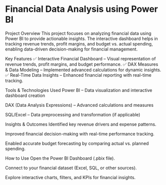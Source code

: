 # Financial Data Analysis using Power BI
Project Overview
This project focuses on analyzing financial data using Power BI to provide actionable insights. The interactive dashboard helps in tracking revenue trends, profit margins, and budget vs. actual spending, enabling data-driven decision-making for financial management.

Key Features
✅ Interactive Financial Dashboard – Visual representation of revenue trends, profit margins, and budget performance.
✅ DAX Measures & Data Modeling – Implemented advanced calculations for dynamic insights.
✅ Real-Time Data Insights – Enhanced financial reporting with real-time tracking.

Tools & Technologies Used
Power BI – Data visualization and interactive dashboard creation

DAX (Data Analysis Expressions) – Advanced calculations and measures

SQL/Excel – Data preprocessing and transformation (if applicable)

Insights & Outcomes
Identified key revenue drivers and expense patterns.

Improved financial decision-making with real-time performance tracking.

Enabled accurate budget forecasting by comparing actual vs. planned spending.

How to Use
Open the Power BI Dashboard (.pbix file).

Connect to your financial dataset (Excel, SQL, or other sources).

Explore interactive charts, filters, and KPIs for financial insights.
